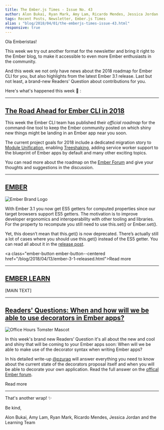 ```yaml
---
title: The Ember.js Times - Issue No. 43
author: Alon Bukai, Ryan Mark, Amy Lam, Ricardo Mendes, Jessica Jordan
tags: Recent Posts, Newsletter, Ember.js Times
alias : "blog/2018/04/01/the-emberjs-times-issue-43.html"
responsive: true
---
```


Ola Emberistas!

This week we try out another format for the newsletter and bring it right to the
Ember blog, to make it accessible to even more Ember enthusiasts in the community.

And this week we not only have news about the 2018 roadmap for Ember CLI for you,
but also highlights from the latest Ember 3.1 release. 
Last but not least, a brand-new Readers' Question about contributions for you.

Here's what's happened this week 🐹 :

---

## [The Road Ahead for Ember CLI in 2018](https://discuss.emberjs.com/t/ember-cli-2018-edition/14543)

This week the Ember CLI team has published their *official roadmap* for the
command-line tool to keep the Ember community posted on which shiny new things
might be landing in an Ember app near you soon.

The current project goals for 2018 include a dedicated migration story to
[Module Unification](https://github.com/emberjs/rfcs/pull/143), enabling
[Treeshaking](https://github.com/ember-cli/rfcs/pull/110), adding service worker support
to the blueprint of Ember apps by default and many other exciting topics.

You can read more about the roadmap on the [Ember Forum](https://discuss.emberjs.com/t/ember-cli-2018-edition/14543)
and give your thoughts and suggestions in the discussion.

---

## [EMBER](/blog/2018/04/13/ember-3-1-released.html)

<div class="blog-row">
  <img class="transparent padded float-left small" src="/images/brand/ember_Ember-Light.png" alt="Ember Brand Logo" />

  <p>
    With Ember 3.1 you now get ES5 getters for computed properties since our target browsers support ES5 getters. The motivation is to improve developer ergonomics and interoperability with other tooling and libraries. For the property to recompute you still need to use this.set() or Ember.set().</p>
  <p>
    Yet, this doesn’t mean that this.get() is now deprecated. There’s actually still a lot of cases where you should use this.get() instead of the ES5 getter. 
    You can read all about it in the <a href="https://www.emberjs.com/blog/2018/04/13/ember-3-1-released.html#toc_es5-getters-for-computed-properties-1-of-3">release post</a>.
  </p>
</div>

<a class="ember-button ember-button--centered href="/blog/2018/04/13/ember-3-1-released.html">Read more</a>

---

## [EMBER LEARN](yoururl)


[MAIN TEXT]

---

## [Readers' Questions: When and how will we be able to use decorators in Ember apps?](#yoururl)

<div class="blog-row">
  <img class="float-right small transparent padded" alt="Office Hours Tomster Mascot" title="Readers' Questions" src="/images/tomsters/officehours.png" />
  <p>In this week's brand new Readers’ Question it's all about the new and cool and shiny that will 
  be coming to your Ember apps soon: When will we be able to make use of the decorator syntax when writing Ember apps? 
  </p>
 <p>In his detailed write-up <a href="https://github.com/pzuraq">@pzuraq</a> will answer everything you need to know about the current state of the decorators
  proposal itself and when you will be able to decorate your own application. Read the full answer 
  on the <a href="#">offical Ember forum</a>.
</div>
<a class="ember-button ember-button--centered href="#">Read more</a> 

---

That's another wrap!  ✨

Be kind,

Alon Bukai, Amy Lam, Ryan Mark, Ricardo Mendes, Jessica Jordan and the Learning Team
